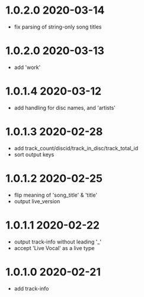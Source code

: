 1.0.2.0 2020-03-14
==================
- fix parsing of string-only song titles

1.0.2.0 2020-03-13
==================
- add 'work'

1.0.1.4 2020-03-12
==================
- add handling for disc names, and 'artists'

1.0.1.3 2020-02-28
==================
- add track_count/discid/track_in_disc/track_total_id
- sort output keys

1.0.1.2 2020-02-25
==================
- flip meaning of 'song_title' & 'title'
- output live_version

1.0.1.1 2020-02-22
==================
- output track-info without leading '_'
- accept 'Live Vocal' as a live type

1.0.1.0 2020-02-21
==================
- add track-info

